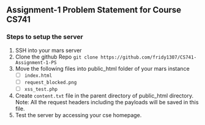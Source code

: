 ## Assignment-1 Problem Statement for Course CS741 

### Steps to setup the server
1. SSH into your mars server
2. Clone the github Repo
    `git clone https://github.com/fridy1307/CS741-Assignment-1-PS`
3. Move the following files into public_html folder of your mars instance
    * [ ] `index.html`
    * [ ] `request_blocked.png`
    * [ ] `xss_test.php`
4. Create `content.txt` file in the parent directory of public_html directory. Note: All the request headers including the payloads will be saved in this file.
5. Test the server by accessing your cse homepage.